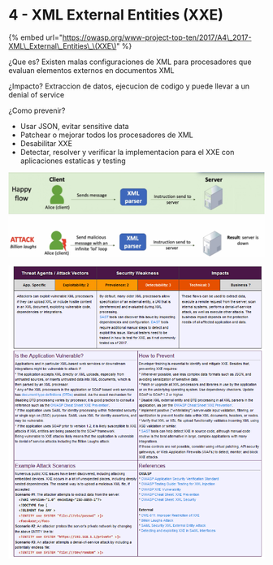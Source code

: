 # 4 - XML External Entities \(XXE\)

{% embed url="https://owasp.org/www-project-top-ten/2017/A4\_2017-XML\_External\_Entities\_\(XXE\)" %}

¿Que es? Existen malas configuraciones de XML para procesadores que evaluan elementos externos en documentos XML

¿Impacto? Extraccion de datos, ejecucion de codigo y puede llevar a un denial of service

¿Como prevenir?

* Usar JSON, evitar sensitive data 
* Patchear o mejorar todos los procesadores de XML
* Desabilitar XXE 
* Detectar, resolver y verificar la implementacion para el XXE con aplicaciones estaticas y testing

![](../../../.gitbook/assets/imagen%20%28441%29.png)

![](../../../.gitbook/assets/imagen%20%28430%29.png)

